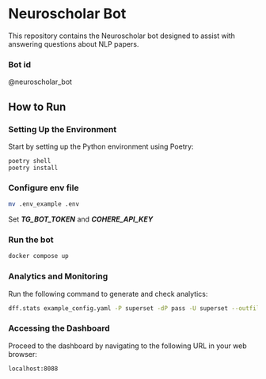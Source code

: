 # Neuroscholar Bot

This repository contains the Neuroscholar bot designed to assist with answering questions about NLP papers.
### Bot id
@neuroscholar_bot

## How to Run

### Setting Up the Environment

Start by setting up the Python environment using Poetry:

```console
poetry shell
poetry install
```

### Configure env file

```bash
mv .env_example .env
```

Set ***TG_BOT_TOKEN*** and ***COHERE_API_KEY***

### Run the bot

```bash
docker compose up
```

### Analytics and Monitoring

Run the following command to generate and check analytics:

```bash
dff.stats example_config.yaml -P superset -dP pass -U superset --outfile=config_artifact.zip
```

### Accessing the Dashboard

Proceed to the dashboard by navigating to the following URL in your web browser:

```
localhost:8088
```